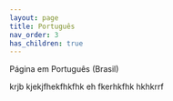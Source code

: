 ```yaml
---
layout: page
title: Português
nav_order: 3
has_children: true
---
```


Página em Português (Brasil)

krjb kjekjfhekfhkfhk eh fkerhkfhk hkhkrrf 

